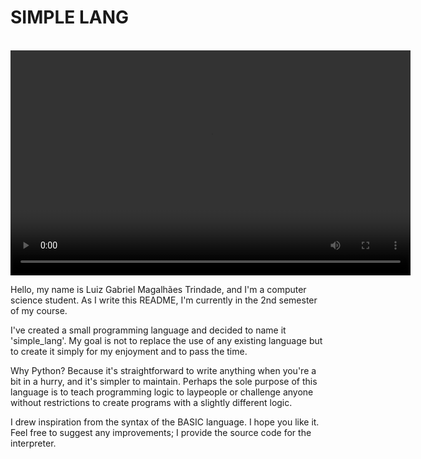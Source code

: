 
<h1>SIMPLE LANG</h1>

<br>
<video width="640" height="360" controls>
	<source src="simple_lang_video_demo.mp4" type="video/mp4">
</video>
<br>

Hello, my name is Luiz Gabriel Magalhães Trindade, and I'm a computer science student. 
As I write this README, I'm currently in the 2nd semester of my course. 

I've created a small programming language and decided to name it 'simple_lang'.
My goal is not to replace the use of any existing language but to 
create it simply for my enjoyment and to pass the time.

Why Python? Because it's straightforward to write anything when you're a bit in a hurry, 
and it's simpler to maintain. Perhaps the sole purpose of this language is to teach programming 
logic to laypeople or challenge anyone without restrictions to create programs with a 
slightly different logic.

I drew inspiration from the syntax of the BASIC language. I hope you like it.
Feel free to suggest any improvements; I provide the source code for the interpreter.
